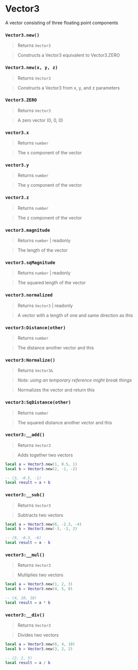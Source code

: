 # Vector3

A vector consisting of three floating point components

### `Vector3.new()`
  > Returns `Vector3`

  > Constructs a Vector3 equivalent to Vector3.ZERO

### `Vector3.new(x, y, z)`
  > Returns `Vector3`

  > Constructs a Vector3 from x, y, and z parameters

### `Vector3.ZERO`
  > Returns `Vector3`
  
  > A zero vector (0, 0, 0)

### `vector3.x`
  > Returns `number`

  > The x component of the vector

### `vector3.y`
  > Returns `number`

  > The y component of the vector

### `vector3.z`
  > Returns `number`

  > The z component of the vector
  
### `vector3.magnitude`
  > Returns `number` | readonly

  > The length of the vector
  
### `vector3.sqMagnitude`
  > Returns `number` | readonly

  > The squared length of the vector
  
### `vector3.normalized`
  > Returns `Vector3` | readonly

  > A vector with a length of one and same direction as this

### `vector3:Distance(other)`
  > Returns `number`

  > The distance another vector and this

### `vector3:Normalize()`
  > Returns `Vector3&`
  
  > *Note: using an temporary reference might break things*

  > Normalizes the vector and return this

### `vector3:SqDistance(other)`
  > Returns `number`

  > The squared distance another vector and this

### `vector3:__add()`
  > Returns `Vector3`

  > Adds together two vectors
  
  > 
  ```lua
  local a = Vector3.new(1, 0.5, 1)
  local b = Vector3.new(2, -1, -2)
  
  -- (3, -0.5, -1)
  local result = a + b
  ```

### `vector3:__sub()`
  > Returns `Vector3`

  > Subtracts two vectors

  > 
  ```lua
  local a = Vector3.new(6, -2.3, -4)
  local b = Vector3.new(-3, -2, 2)
  
  -- (9, -0.3, -6)
  local result = a - b
  ```

### `vector3:__mul()`
  > Returns `Vector3`

  > Multiplies two vectors
  
  > 
  ```lua
  local a = Vector3.new(1, 2, 3)
  local b = Vector3.new(4, 5, 6)
  
  -- (4, 10, 18)
  local result = a * b
  ```

### `vector3:__div()`
  > Returns `Vector3`

  > Divides two vectors

  > 
  ```lua
  local a = Vector3.new(6, 4, 10)
  local b = Vector3.new(3, 2, 2)
  
  -- (2, 2, 5)
  local result = a / b
  ```

